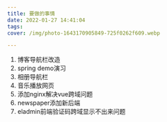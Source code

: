 ```yaml
---
title: 要做的事情
date: 2022-01-27 14:41:04
tags:
cover: /img/photo-1643170905849-725f0262f609.webp

---
```


1. 博客导航栏改造
2. spring demo演习
3. 相册导航栏
4. 音乐播放网页
5. 添加nginx解决vue跨域问题
6. newspaper添加新后端
7. eladmin前端验证码跨域显示不出来问题